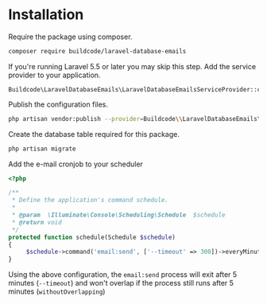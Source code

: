 # Installation

Require the package using composer.

```bash
composer require buildcode/laravel-database-emails
```

If you're running Laravel 5.5 or later you may skip this step. Add the service provider to your application.

```
Buildcode\LaravelDatabaseEmails\LaravelDatabaseEmailsServiceProvider::class,
```

Publish the configuration files.

```bash
php artisan vendor:publish --provider=Buildcode\\LaravelDatabaseEmails\\LaravelDatabaseEmailsServiceProvider
```

Create the database table required for this package.

```bash
php artisan migrate
```

Add the e-mail cronjob to your scheduler

```php
<?php

/**
 * Define the application's command schedule.
 *
 * @param  \Illuminate\Console\Scheduling\Schedule  $schedule
 * @return void
 */
protected function schedule(Schedule $schedule)
{
     $schedule->command('email:send', ['--timeout' => 300])->everyMinute()->withoutOverlapping(5);
}
```

Using the above configuration, the `email:send` process will exit after 5 minutes (`--timeout`) and won't overlap if the process still runs after 5 minutes (`withoutOverlapping`)